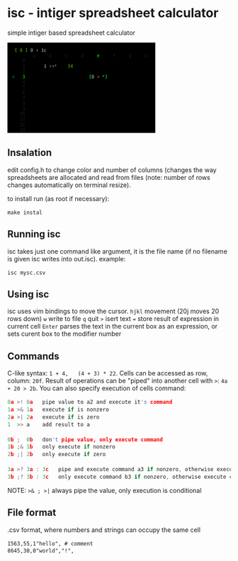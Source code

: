 isc - intiger spreadsheet calculator
====================================
simple intiger based spreadsheet calculator

![example](example.png)


Insalation
----------
edit config.h to change color and number of columns (changes the way 
spreadsheets are allocated and read from files (note: number of rows
changes automatically on terminal resize).

to install run (as root if necessary):

	make instal


Running isc
-----------
isc takes just one command like argument, it is the file name
(if no filename is given isc writes into out.isc). example:

	isc mysc.csv


Using isc
---------
isc uses vim bindings to move the cursor.
`hjkl`  movement (20j moves 20 rows down)
`w`  write to file
`q`  quit
`>`  isert text
`=`  store result of expression in current cell
`Enter`  parses the text in the current box as an expression, or
         sets curent box to the modifier number

Commands
--------
C-like syntax: `1 + 4,   (4 + 3) * 22`.
Cells can be accessed as row, column: `20f`.
Result of operations can be "piped" into another cell
with `>`: `4a + 20 > 2b`.
You can also specify execution of cells command:
``` c
0a >! 0a   pipe value to a2 and execute it's command
1a >& 1a   execute if is nonzero
2a >| 2a   execute if is zero
1  >> a    add result to a

0b ;  0b   don't pipe value, only execute command
1b ;& 1b   only execute if nonzero
2b ;| 2b   only execute if zero

3a >? 3a : 3c   pipe and execute command a3 if nonzero, otherwise execute c3
3b ;? 3b : 3c   only execute command b3 if nonzero, otherwise execute c3
```
NOTE: `>& ; >|` always pipe the value, only execution is conditional


File format
-----------
.csv format, where numbers and strings can occupy the same cell
```
1563,55,1"hello", # comment
8645,30,0"world","!",
```
